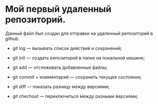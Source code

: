 # Мой первый удаленный репозиторий.

Данный файл был создан для отправки на удаленный репозиторий в github. 

* git log — вызывать список действий и сохранений;

* git init — создать репозиторий в папке на локальной машине;

* git add — отслеживать добавленные файлы;

* git commit + комментарий — сохранить текущее состояние;

* git diff — показать разницу между версиями;

* git chechout — переключиться между разными версиями;